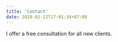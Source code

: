 ```yaml
---
title: 'Contact'
date: 2018-02-22T17:01:34+07:00
---
```


I offer a free consultation for all new clients.
